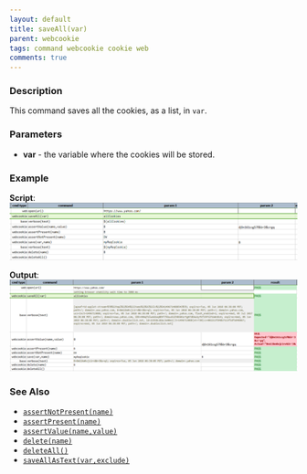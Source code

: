 ```yaml
---
layout: default
title: saveAll(var)
parent: webcookie
tags: command webcookie cookie web
comments: true
---
```



### Description
This command saves all the cookies, as a list, in `var`.


### Parameters
- **var** - the variable where the cookies will be stored.


### Example
**Script**:<br/>
![](image/saveAll_01.png)

**Output**:<br/>
![](image/saveAll_02.png)


### See Also
- [`assertNotPresent(name)`](assertNotPresent(name))
- [`assertPresent(name)`](assertPresent(name))
- [`assertValue(name,value)`](assertValue(name,value))
- [`delete(name)`](delete(name))
- [`deleteAll()`](deleteAll())
- [`saveAllAsText(var,exclude)`](saveAllAsText(var,exclude))
